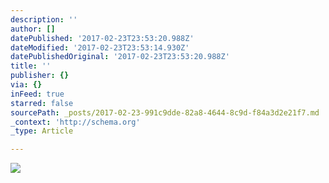 ```yaml
---
description: ''
author: []
datePublished: '2017-02-23T23:53:20.988Z'
dateModified: '2017-02-23T23:53:14.930Z'
datePublishedOriginal: '2017-02-23T23:53:20.988Z'
title: ''
publisher: {}
via: {}
inFeed: true
starred: false
sourcePath: _posts/2017-02-23-991c9dde-82a8-4644-8c9d-f84a3d2e21f7.md
_context: 'http://schema.org'
_type: Article

---
```

![](https://the-grid-user-content.s3-us-west-2.amazonaws.com/36e45ec3-b6da-4b9d-8a92-075a23d16a10.jpg)